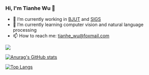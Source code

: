 ### Hi, I'm Tianhe Wu 👋

- 🔭 I’m currently working in [BJUT](https://www.bjut.edu.cn/) and [SIGS](https://www.sigs.tsinghua.edu.cn/)
- 🌱 I’m currently learning computer vision and natural language processing
- 📫 How to reach me: tianhe_wu@foxmail.com


![](https://komarev.com/ghpvc/?username=TianheWu)

[![Anurag's GitHub stats](https://github-readme-stats.vercel.app/api?username=TianheWu&show_icons=true&theme=buefy&count_private=true)](https://github.com/anuraghazra/github-readme-stats)

[![Top Langs](https://github-readme-stats.vercel.app/api/top-langs/?username=TianheWu&layout=compact)](https://github.com/anuraghazra/github-readme-stats)


